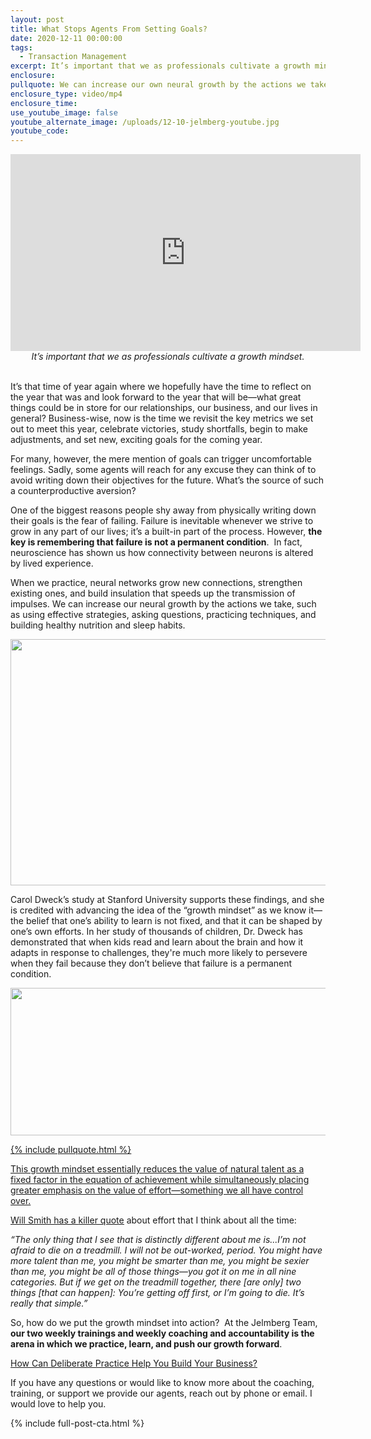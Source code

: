 ```yaml
---
layout: post
title: What Stops Agents From Setting Goals?
date: 2020-12-11 00:00:00
tags:
  - Transaction Management
excerpt: It’s important that we as professionals cultivate a growth mindset.
enclosure:
pullquote: We can increase our own neural growth by the actions we take.
enclosure_type: video/mp4
enclosure_time:
use_youtube_image: false
youtube_alternate_image: /uploads/12-10-jelmberg-youtube.jpg
youtube_code:
---
```


<iframe src="https://www.youtube.com/embed/aLNicmXkcb4?rel=0" width="560" height="315" frameborder="0" allowfullscreen="allowfullscreen"></iframe>

<center><em>It&rsquo;s important that we as professionals cultivate a growth mindset.</em></center>

<br>It’s that time of year again where we hopefully have the time to reflect on the year that was and look forward to the year that will be—what great things could be in store for our relationships, our business, and our lives in general? Business-wise, now is the time we revisit the key metrics we set out to meet this year, celebrate victories, study shortfalls, begin to make adjustments, and set new, exciting goals for the coming year.

For many, however, the mere mention of goals can trigger uncomfortable feelings. Sadly, some agents will reach for any excuse they can think of to avoid writing down their objectives for the future. What’s the source of such a counterproductive aversion?

One of the biggest reasons people shy away from physically writing down their goals is the fear of failing. Failure is inevitable whenever we strive to grow in any part of our lives; it’s a built-in part of the process. However, **the key is remembering that failure is not a permanent condition**. &nbsp;In fact, neuroscience has shown us how connectivity between neurons is altered by lived experience.

When we practice, neural networks grow new connections, strengthen existing ones, and build insulation that speeds up the transmission of impulses. We can increase our neural growth by the actions we take, such as using effective strategies, asking questions, practicing techniques, and building healthy nutrition and sleep habits.

<center><img src="https://d1qmdf3vop2l07.cloudfront.net/loyal-tapir.cloudvent.net/hash-store/378876a1dd166803742a8bbdac1e3cc9.png" alt="" title="Growth Mindset" width="700" height="394" data-cms-original-src="/uploads/growth-mindset.png"></center>

Carol Dweck’s study at Stanford University supports these findings, and she is credited with advancing the idea of the “growth mindset” as we know it—the belief that one’s ability to learn is not fixed, and that it can be shaped by one’s own efforts. In her study of thousands of children, Dr. Dweck has demonstrated that when kids read and learn about the brain and how it adapts in response to challenges, they're much more likely to persevere when they fail because they don’t believe that failure is a permanent condition.

<center><a target="_blank" rel="noopener" href="https://realestateiscalling.com/how-can-deliberate-practice-help-you-build-your-business.html"><img src="https://d1qmdf3vop2l07.cloudfront.net/loyal-tapir.cloudvent.net/hash-store/75dc8d417c9827c1dead56e8ae2ea013.png" alt="" title="Achievement" width="512" height="236" data-cms-original-src="/uploads/achievement.png"></center>

{% include pullquote.html %}

This growth mindset essentially reduces the value of natural talent as a fixed factor in the equation of achievement while simultaneously placing greater emphasis on the value of effort—something we all have control over.

Will Smith has a <u><a target="_blank" rel="noopener" href="https://youtu.be/KVRcPt6JWik">killer quote</a></u> about effort that I think about all the time:&nbsp;

*“The only thing that I see that is distinctly different about me is...I’m not afraid to die on a treadmill. I will not be out-worked, period. You might have more talent than me, you might be smarter than me, you might be sexier than me, you might be all of those things—you got it on me in all nine categories. But if we get on the treadmill together, there \[are only\] two things \[that can happen\]: You’re getting off first, or I’m going to die. It’s really that simple.”&nbsp;*

So, how do we put the growth mindset into action? &nbsp;At the Jelmberg Team, **our two weekly trainings and weekly coaching and accountability is the arena in which we practice, learn, and push our growth forward**.

<u><a target="_blank" rel="noopener" href="https://realestateiscalling.com/how-can-deliberate-practice-help-you-build-your-business.html">How Can Deliberate Practice Help You Build Your Business?</a></u>

If you have any questions or would like to know more about the coaching, training, or support we provide our agents, reach out by phone or email. I would love to help you.

{% include full-post-cta.html %}
